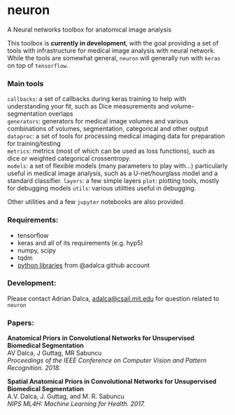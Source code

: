# neuron
A Neural networks toolbox for anatomical  image analysis

This toolbox is **currently in development**, with the goal providing a set of tools with infrastructure for medical image analysis with neural network. While the tools are somewhat general, `neuron` will generally run with `keras` on top of `tensorflow`.

### Main tools
`callbacks`: a set of callbacks during keras training to help with understanding your fit, such as Dice measurements and volume-segmentation overlaps  
`generators`: generators for medical image volumes and various combinations of volumes, segmentation, categorical and other output  
`dataproc`: a set of tools for processing medical imaging data for preparation for training/testing  
`metrics`: metrics (most of which can be used as loss functions), such as dice or weighted categorical crossentropy.  
`models`: a set of flexible models (many parameters to play with...) particularly useful in medical image analysis, such as a U-net/hourglass model and a standard classifier. 
`layers`: a few simple layers
`plot`: plotting tools, mostly for debugging models
`utils`: various utilities useful in debugging.

Other utilities and a few `jupyter` notebooks are also provided.

### Requirements:
- tensorflow  
- keras and all of its requirements (e.g. hyp5) 
- numpy, scipy  
- tqdm  
- [python libraries](https://github.com/search?q=user%3Aadalca+topic%3Apython) from @adalca github account  
 
### Development:
Please contact Adrian Dalca, adalca@csail.mit.edu for question related to `neuron`

### Papers:
**Anatomical Priors in Convolutional Networks for Unsupervised Biomedical Segmentation**  
AV Dalca, J Guttag, MR Sabuncu  
*Proceedings of the IEEE Conference on Computer Vision and Pattern Recognition. 2018.*

**Spatial Anatomical Priors in Convolutional Networks for Unsupervised Biomedical Segmentation**  
A.V. Dalca, J. Guttag, and M. R. Sabuncu  
*NIPS ML4H: Machine Learning for Health. 2017.* 
